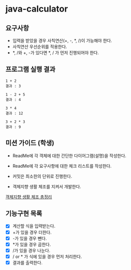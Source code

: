 # java-calculator

## 요구사항
- 입력을 받았을 경우 사칙연산(+, -, *, /)이 가능해야 한다.
- 사칙연산 우선순위를 적용한다.
- *, /와 +, -가 있다면 *, / 가 먼저 진행되어야 한다.

## 프로그램 실행 결과
```
1 + 2
결과 : 3

1 - 2 + 5
결과 : 4

3 * 4
결과 : 12

3 + 2 * 3
결과 : 9
```

## 미션 가이드 (학생)
- ReadMe에 각 객체에 대한 간단한 다이어그램(설명)을 작성한다.

- ReadMe에 각 요구사항에 대한 체크 리스트를 작성한다.

- 커밋은 최소한의 단위로 진행한다.

- 객체지향 생활 체조를 지켜서 개발한다.

[객체지향 생활 체조 총정리](https://developerfarm.wordpress.com/2012/02/03/object_calisthenics_summary/)


## 기능구현 목록
- [X] 계산할 식을 입력받는다.
- [X] +가 있을 경우 더한다.
- [X] -가 있을 경우 뺀다.
- [X] *가 있을 경우 곱한다.
- [X] /가 있을 경우 나눈다.
- [X] / or * 가 식에 있을 경우 먼저 처리한다.
- [X] 결과를 출력한다.
